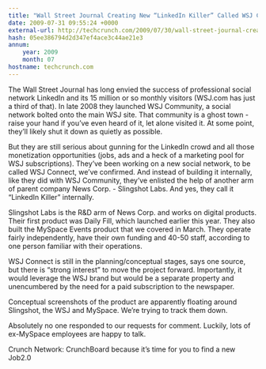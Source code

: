 ```yaml
---
title: "Wall Street Journal Creating New “LinkedIn Killer” Called WSJ Connect"
date: 2009-07-31 09:55:24 +0000
external-url: http://techcrunch.com/2009/07/30/wall-street-journal-creating-new-linkedin-killer-called-wsj-connect/
hash: 05ee386794d2d347ef4ace3c44ae21e3
annum:
    year: 2009
    month: 07
hostname: techcrunch.com
---
```


The Wall Street Journal has long envied the success of professional social network LinkedIn and its 15 million or so monthly visitors (WSJ.com has just a third of that). In late 2008 they launched WSJ Community, a social network bolted onto the main WSJ site. That community is a ghost town - raise your hand if you’ve even heard of it, let alone visited it. At some point, they’ll likely shut it down as quietly as possible.

But they are still serious about gunning for the LinkedIn crowd and all those monetization opportunities (jobs, ads and a heck of a marketing pool for WSJ subscriptions). They’ve been working on a new social network, to be called WSJ Connect, we’ve confirmed. And instead of building it internally, like they did with WSJ Community, they’ve enlisted the help of another arm of parent company News Corp. - Slingshot Labs. And yes, they call it “LinkedIn Killer” internally.

Slingshot Labs is the R&D arm of News Corp. and works on digital products. Their first product was Daily Fill, which launched earlier this year. They also built the MySpace Events product that we covered in March. They operate fairly independently, have their own funding and 40-50 staff, according to one person familiar with their operations.

WSJ Connect is still in the planning/conceptual stages, says one source, but there is “strong interest” to move the project forward. Importantly, it would leverage the WSJ brand but would be a separate property and unencumbered by the need for a paid subscription to the newspaper.

Conceptual screenshots of the product are apparently floating around Slingshot, the WSJ and MySpace. We’re trying to track them down.

Absolutely no one responded to our requests for comment. Luckily, lots of ex-MySpace employees are happy to talk.

Crunch Network:  CrunchBoard because it’s time for you to find a new Job2.0






    

